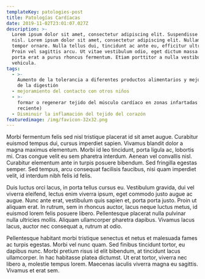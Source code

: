 ```yaml
---
templateKey: patologies-post
title: Patologías Cardíacas
date: 2019-11-02T23:01:07.027Z
description: >-
  Lorem ipsum dolor sit amet, consectetur adipiscing elit. Suspendisse ut nisi
  nisl. Lorem ipsum dolor sit amet, consectetur adipiscing elit. Nullam congue
  tempor ornare. Nulla tellus dui, tincidunt ac ante eu, efficitur ultricies ex.
  Proin vel sagittis arcu. Ut vitae vestibulum odio, eget dictum massa. Nunc
  porta erat a purus rhoncus fermentum. Etiam porttitor a nulla vestibulum
  vehicula. 
tags:
  - >-
    Aumento de la tolerancia a diferentes productos alimentarios y mejoramiento
    de la digestión
  - mejoramiento del contacto con otros niños
  - >-
    formar o regenerar tejido del músculo cardíaco en zonas infartadas (infarto
    reciente)
  - Disminuir la inflamación del tejido del corazón
featuredimage: /img/favicon-32x32.png
---
```

Morbi fermentum felis sed nisl tristique placerat id sit amet augue. Curabitur euismod tempus dui, cursus imperdiet sapien. Vivamus blandit dolor a magna maximus elementum. Morbi id leo tincidunt, porta ligula ac, lobortis mi. Cras congue velit eu sem pharetra interdum. Aenean vel convallis nisl. Curabitur elementum ante in turpis posuere bibendum. Sed fringilla egestas semper. Sed tempus, arcu consequat facilisis faucibus, nisi quam imperdiet velit, id interdum nibh felis id felis. 

Duis luctus orci lacus, in porta tellus cursus eu. Vestibulum gravida, dui vel viverra eleifend, lectus enim viverra ipsum, eget commodo justo augue ac augue. Nunc ante erat, vestibulum quis sapien et, porta porta justo. Proin ut aliquam erat. In rutrum, sem in rhoncus auctor, lacus neque luctus metus, id euismod lorem felis posuere libero. Pellentesque placerat nulla pulvinar nulla ultricies mollis. Aliquam ullamcorper pharetra dapibus. Vivamus lacus lacus, auctor nec consequat a, rutrum at odio.

Pellentesque habitant morbi tristique senectus et netus et malesuada fames ac turpis egestas. Morbi vel nunc quam. Sed finibus tincidunt tortor, eu dapibus nunc. Morbi pretium risus id elit bibendum, at tincidunt lacus ullamcorper. In hac habitasse platea dictumst. Ut erat tortor, viverra nec libero a, molestie tempus lorem. Maecenas iaculis viverra magna eu sagittis. Vivamus et erat sem.
